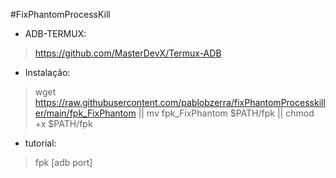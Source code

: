#FixPhantomProcessKill

- ADB-TERMUX:
>https://github.com/MasterDevX/Termux-ADB

- Instalação:
> wget https://raw.githubusercontent.com/pablobzerra/fixPhantomProcesskiller/main/fpk_FixPhantom || mv fpk_FixPhantom $PATH/fpk || chmod +x $PATH/fpk

- tutorial:
>fpk [adb port]

